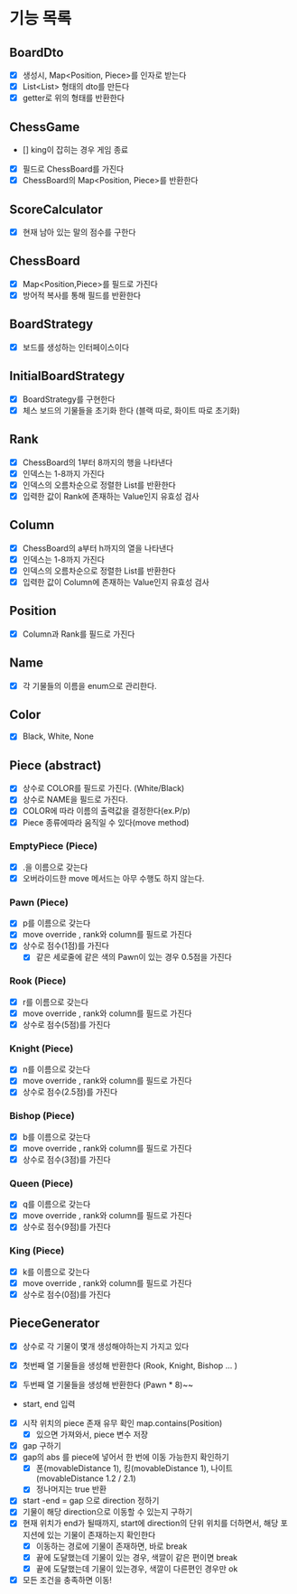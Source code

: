 # 기능 목록

## BoardDto

- [x] 생성시, Map<Position, Piece>를 인자로 받는다
- [x] List<List<string>> 형태의 dto를 만든다
- [x] getter로 위의 형태를 반환한다

## ChessGame

- [] king이 잡히는 경우 게임 종료
- [x] 필드로 ChessBoard를 가진다
- [x] ChessBoard의 Map<Position, Piece>를 반환한다

## ScoreCalculator

- [x] 현재 남아 있는 말의 점수를 구한다

## ChessBoard

- [x] Map<Position,Piece>를 필드로 가진다
- [x] 방어적 복사를 통해 필드를 반환한다

## BoardStrategy

- [x] 보드를 생성하는 인터페이스이다

## InitialBoardStrategy

- [x] BoardStrategy를 구현한다
- [x] 체스 보드의 기물들을 초기화 한다 (블랙 따로, 화이트 따로 초기화)

## Rank

- [x] ChessBoard의 1부터 8까지의 행을 나타낸다
- [x] 인덱스는 1-8까지 가진다
- [x] 인덱스의 오름차순으로 정렬한 List<Rank>를 반환한다
- [x] 입력한 값이 Rank에 존재하는 Value인지 유효성 검사

## Column

- [x] ChessBoard의 a부터 h까지의 열을 나타낸다
- [x] 인덱스는 1-8까지 가진다
- [x] 인덱스의 오름차순으로 정렬한 List<Column>를 반환한다
- [x] 입력한 값이 Column에 존재하는 Value인지 유효성 검사

## Position

- [x] Column과 Rank를 필드로 가진다

## Name

- [x] 각 기물들의 이름을 enum으로 관리한다.

## Color

- [x] Black, White, None

## Piece (abstract)

- [x] 상수로 COLOR를 필드로 가진다. (White/Black)
- [x] 상수로 NAME을 필드로 가진다.
- [x] COLOR에 따라 이름의 출력값을 결정한다(ex.P/p)
- [x] Piece 종류에따라 움직일 수 있다(move method)

### EmptyPiece (Piece)

- [x] .을 이름으로 갖는다
- [x] 오버라이드한 move 메서드는 아무 수행도 하지 않는다.

### Pawn (Piece)

- [x] p를 이름으로 갖는다
- [x] move override , rank와 column를 필드로 가진다
- [x] 상수로 점수(1점)를 가진다
    - [x] 같은 세로줄에 같은 색의 Pawn이 있는 경우 0.5점을 가진다

### Rook (Piece)

- [x] r를 이름으로 갖는다
- [x] move override , rank와 column를 필드로 가진다
- [x] 상수로 점수(5점)를 가진다

### Knight (Piece)

- [x] n를 이름으로 갖는다
- [x] move override , rank와 column를 필드로 가진다
- [x] 상수로 점수(2.5점)를 가진다

### Bishop (Piece)

- [x] b를 이름으로 갖는다
- [x] move override , rank와 column를 필드로 가진다
- [x] 상수로 점수(3점)를 가진다

### Queen (Piece)

- [x] q를 이름으로 갖는다
- [x] move override , rank와 column를 필드로 가진다
- [x] 상수로 점수(9점)를 가진다

### King (Piece)

- [x] k를 이름으로 갖는다
- [x] move override , rank와 column를 필드로 가진다
- [x] 상수로 점수(0점)를 가진다

## PieceGenerator

- [x] 상수로 각 기물이 몇개 생성해야하는지 가지고 있다
- [x] 첫번째 열 기물들을 생성해 반환한다 (Rook, Knight, Bishop ... )
- [x] 두번째 열 기물들을 생성해 반환한다 (Pawn * 8)~~


- start, end 입력
- [x] 시작 위치의 piece 존재 유무 확인 map.contains(Position)
    - [x] 있으면 가져와서, piece 변수 저장
- [x] gap 구하기
- [x] gap의 abs 를 piece에 넣어서 한 번에 이동 가능한지 확인하기
    - [x] 폰(movableDistance 1), 킹(movableDistance 1), 나이트(movableDistance 1.2 / 2.1)
    - [x] 정나머지는 true 반환
- [x] start -end = gap 으로 direction 정하기
- [x] 기물이 해당 direction으로 이동할 수 있는지 구하기
- [x] 현재 위치가 end가 될때까지, start에 direction의 단위 위치를 더하면서, 해당 포지션에 있는 기물이 존재하는지 확인한다
    - [x] 이동하는 경로에 기물이 존재하면, 바로 break
    - [x] 끝에 도달했는데 기물이 있는 경우, 색깔이 같은 편이면 break
    - [x] 끝에 도달했는데 기물이 있는경우, 색깔이 다른편인 경우만 ok
- [x] 모든 조건을 충족하면 이동!
